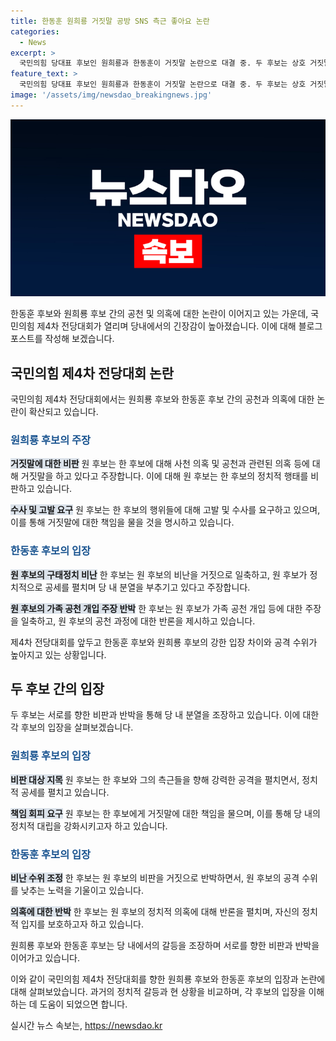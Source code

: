 ```yaml
---
title: 한동훈 원희룡 거짓말 공방 SNS 측근 좋아요 논란
categories:
  - News
excerpt: >
  국민의힘 당대표 후보인 원희룡과 한동훈이 거짓말 논란으로 대결 중. 두 후보는 상호 거짓말 의혹을 제기하며 공개적으로 충돌 중. 원후보는 한후보의 정치 스타일을 비판하고, 한후보는 원후보의 구태정치를 비난. 논란에는 사천 의혹, 공천 개입, SNS 공격 등이 포함되어 있음. 각자 지지자들과의 갈등 또한 고조되고 있음.
feature_text: >
  국민의힘 당대표 후보인 원희룡과 한동훈이 거짓말 논란으로 대결 중. 두 후보는 상호 거짓말 의혹을 제기하며 공개적으로 충돌 중. 원후보는 한후보의 정치 스타일을 비판하고, 한후보는 원후보의 구태정치를 비난. 논란에는 사천 의혹, 공천 개입, SNS 공격 등이 포함되어 있음. 각자 지지자들과의 갈등 또한 고조되고 있음.
image: '/assets/img/newsdao_breakingnews.jpg'
---
```


<p><img src="/assets/img/newsdao_breakingnews.jpg" alt="pcversion 속보" /></p>

<p>한동훈 후보와 원희룡 후보 간의 공천 및 의혹에 대한 논란이 이어지고 있는 가운데, 국민의힘 제4차 전당대회가 열리며 당내에서의 긴장감이 높아졌습니다. 이에 대해 블로그 포스트를 작성해 보겠습니다.</p>

<h2 data-ke-size="size26">국민의힘 제4차 전당대회 논란</h2>

<p>국민의힘 제4차 전당대회에서는 원희룡 후보와 한동훈 후보 간의 공천과 의혹에 대한 논란이 확산되고 있습니다.</p>

<h3><span style="color: #1a5490;">원희룡 후보의 주장</span></h3>

<p><b><span style="background-color: #21538527;">거짓말에 대한 비판</span></b>
원 후보는 한 후보에 대해 사천 의혹 및 공천과 관련된 의혹 등에 대해 거짓말을 하고 있다고 주장합니다. 이에 대해 원 후보는 한 후보의 정치적 행태를 비판하고 있습니다.</p>

<p><b><span style="background-color: #21538527;">수사 및 고발 요구</span></b>
원 후보는 한 후보의 행위들에 대해 고발 및 수사를 요구하고 있으며, 이를 통해 거짓말에 대한 책임을 물을 것을 명시하고 있습니다.</p>

<h3><span style="color: #1a5490;">한동훈 후보의 입장</span></h3>

<p><b><span style="background-color: #21538527;">원 후보의 구태정치 비난</span></b>
한 후보는 원 후보의 비난을 거짓으로 일축하고, 원 후보가 정치적으로 공세를 펼치며 당 내 분열을 부추기고 있다고 주장합니다.</p>

<p><b><span style="background-color: #21538527;">원 후보의 가족 공천 개입 주장 반박</span></b>
한 후보는 원 후보가 가족 공천 개입 등에 대한 주장을 일축하고, 원 후보의 공천 과정에 대한 반론을 제시하고 있습니다.</p>

<p>제4차 전당대회를 앞두고 한동훈 후보와 원희룡 후보의 강한 입장 차이와 공격 수위가 높아지고 있는 상황입니다.</p>

<h2 data-ke-size="size26">두 후보 간의 입장</h2>

<p>두 후보는 서로를 향한 비판과 반박을 통해 당 내 분열을 조장하고 있습니다. 이에 대한 각 후보의 입장을 살펴보겠습니다.</p>

<h3><span style="color: #1a5490;">원희룡 후보의 입장</span></h3>

<p><b><span style="background-color: #21538527;">비판 대상 지목</span></b>
원 후보는 한 후보와 그의 측근들을 향해 강력한 공격을 펼치면서, 정치적 공세를 펼치고 있습니다.</p>

<p><b><span style="background-color: #21538527;">책임 회피 요구</span></b>
원 후보는 한 후보에게 거짓말에 대한 책임을 물으며, 이를 통해 당 내의 정치적 대립을 강화시키고자 하고 있습니다.</p>

<h3><span style="color: #1a5490;">한동훈 후보의 입장</span></h3>

<p><b><span style="background-color: #21538527;">비난 수위 조정</span></b>
한 후보는 원 후보의 비판을 거짓으로 반박하면서, 원 후보의 공격 수위를 낮추는 노력을 기울이고 있습니다.</p>

<p><b><span style="background-color: #21538527;">의혹에 대한 반박</span></b>
한 후보는 원 후보의 정치적 의혹에 대해 반론을 펼치며, 자신의 정치적 입지를 보호하고자 하고 있습니다.</p>

<p>원희룡 후보와 한동훈 후보는 당 내에서의 갈등을 조장하며 서로를 향한 비판과 반박을 이어가고 있습니다.</p>

<p>이와 같이 국민의힘 제4차 전당대회를 향한 원희룡 후보와 한동훈 후보의 입장과 논란에 대해 살펴보았습니다. 과거의 정치적 갈등과 현 상황을 비교하며, 각 후보의 입장을 이해하는 데 도움이 되었으면 합니다.</p>
실시간 뉴스 속보는, <a href="https://newsdao.kr" rel="dofollow">https://newsdao.kr</a>


